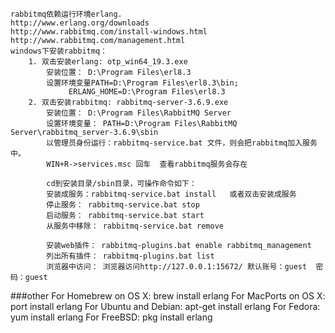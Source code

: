 
```
rabbitmq依赖运行环境erlang.
http://www.erlang.org/downloads
http://www.rabbitmq.com/install-windows.html
http://www.rabbitmq.com/management.html
windows下安装rabbitmq：
    1. 双击安装erlang: otp_win64_19.3.exe
        安装位置： D:\Program Files\erl8.3
        设置环境变量PATH=D:\Program Files\erl8.3\bin;
             ERLANG_HOME=D:\Program Files\erl8.3
    2. 双击安装rabbitmq: rabbitmq-server-3.6.9.exe
    	安装位置： D:\Program Files\RabbitMQ Server
    	设置环境变量： PATH=D:\Program Files\RabbitMQ Server\rabbitmq_server-3.6.9\sbin
    	以管理员身份运行：rabbitmq-service.bat 文件，则会把rabbitmq加入服务中。
    	WIN+R->services.msc 回车  查看rabbitmq服务会存在

    	cd到安装目录/sbin目录，可操作命令如下：
    	安装成服务：rabbitmq-service.bat install   或者双击安装成服务
    	停止服务： rabbitmq-service.bat stop 
		启动服务： rabbitmq-service.bat start
		从服务中移除： rabbitmq-service.bat remove

		安装web插件： rabbitmq-plugins.bat enable rabbitmq_management
        列出所有插件： rabbitmq-plugins.bat list
        浏览器中访问： 浏览器访问http://127.0.0.1:15672/ 默认账号：guest  密码：guest

```
###other
For Homebrew on OS X:  brew install erlang
For MacPorts on OS X:  port install erlang
For Ubuntu and Debian: apt-get install erlang
For Fedora:            yum install erlang
For FreeBSD:           pkg install erlang


